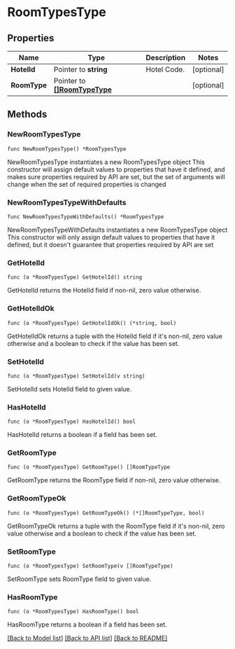# RoomTypesType

## Properties

Name | Type | Description | Notes
------------ | ------------- | ------------- | -------------
**HotelId** | Pointer to **string** | Hotel Code. | [optional] 
**RoomType** | Pointer to [**[]RoomTypeType**](RoomTypeType.md) |  | [optional] 

## Methods

### NewRoomTypesType

`func NewRoomTypesType() *RoomTypesType`

NewRoomTypesType instantiates a new RoomTypesType object
This constructor will assign default values to properties that have it defined,
and makes sure properties required by API are set, but the set of arguments
will change when the set of required properties is changed

### NewRoomTypesTypeWithDefaults

`func NewRoomTypesTypeWithDefaults() *RoomTypesType`

NewRoomTypesTypeWithDefaults instantiates a new RoomTypesType object
This constructor will only assign default values to properties that have it defined,
but it doesn't guarantee that properties required by API are set

### GetHotelId

`func (o *RoomTypesType) GetHotelId() string`

GetHotelId returns the HotelId field if non-nil, zero value otherwise.

### GetHotelIdOk

`func (o *RoomTypesType) GetHotelIdOk() (*string, bool)`

GetHotelIdOk returns a tuple with the HotelId field if it's non-nil, zero value otherwise
and a boolean to check if the value has been set.

### SetHotelId

`func (o *RoomTypesType) SetHotelId(v string)`

SetHotelId sets HotelId field to given value.

### HasHotelId

`func (o *RoomTypesType) HasHotelId() bool`

HasHotelId returns a boolean if a field has been set.

### GetRoomType

`func (o *RoomTypesType) GetRoomType() []RoomTypeType`

GetRoomType returns the RoomType field if non-nil, zero value otherwise.

### GetRoomTypeOk

`func (o *RoomTypesType) GetRoomTypeOk() (*[]RoomTypeType, bool)`

GetRoomTypeOk returns a tuple with the RoomType field if it's non-nil, zero value otherwise
and a boolean to check if the value has been set.

### SetRoomType

`func (o *RoomTypesType) SetRoomType(v []RoomTypeType)`

SetRoomType sets RoomType field to given value.

### HasRoomType

`func (o *RoomTypesType) HasRoomType() bool`

HasRoomType returns a boolean if a field has been set.


[[Back to Model list]](../README.md#documentation-for-models) [[Back to API list]](../README.md#documentation-for-api-endpoints) [[Back to README]](../README.md)


